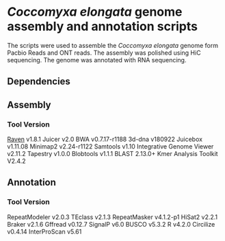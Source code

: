 # *Coccomyxa elongata* genome assembly and annotation scripts 

The scripts were used to assemble the *Coccomyxa elongata* genome form Pacbio Reads and ONT reads. The assembly was polished using HiC sequencing. The genome was annotated with RNA sequencing. 

## Dependencies
## Assembly
### Tool   Version 
[Raven](https://github.com/lbcb-sci/raven)  v1.8.1
Juicer  v2.0
BWA  v0.7.17-r1188
3d-dna v180922
Juicebox v1.11.08
Minimap2 v2.24-r1122
Samtools v1.10
Integrative Genome Viewer v2.11.2 
Tapestry v1.0.0
Blobtools v1.1.1
BLAST 2.13.0+
Kmer Analysis Toolkit V2.4.2

## Annotation
### Tool Version
RepeatModeler v2.0.3
TEclass v2.1.3
RepeatMasker v4.1.2-p1
HiSat2 v2.2.1
Braker v2.1.6
Gffread v0.12.7
SignalP v6.0
BUSCO v5.3.2
R v4.2.0
Circilize v0.4.14
InterProScan v5.61
